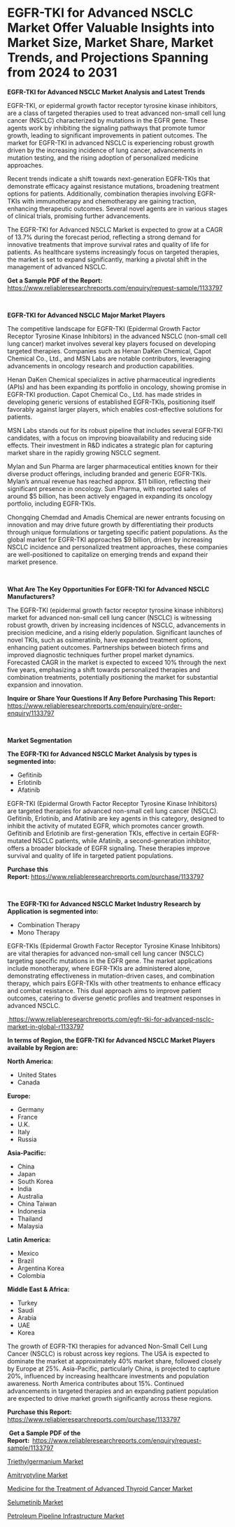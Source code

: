 <p><h1>EGFR-TKI for Advanced NSCLC Market Offer Valuable Insights into Market Size, Market Share, Market Trends, and Projections Spanning from 2024 to 2031</h1></p><p><strong>EGFR-TKI for Advanced NSCLC Market Analysis and Latest Trends</strong></p>
<p><p>EGFR-TKI, or epidermal growth factor receptor tyrosine kinase inhibitors, are a class of targeted therapies used to treat advanced non-small cell lung cancer (NSCLC) characterized by mutations in the EGFR gene. These agents work by inhibiting the signaling pathways that promote tumor growth, leading to significant improvements in patient outcomes. The market for EGFR-TKI in advanced NSCLC is experiencing robust growth driven by the increasing incidence of lung cancer, advancements in mutation testing, and the rising adoption of personalized medicine approaches.</p><p>Recent trends indicate a shift towards next-generation EGFR-TKIs that demonstrate efficacy against resistance mutations, broadening treatment options for patients. Additionally, combination therapies involving EGFR-TKIs with immunotherapy and chemotherapy are gaining traction, enhancing therapeutic outcomes. Several novel agents are in various stages of clinical trials, promising further advancements. </p><p>The EGFR-TKI for Advanced NSCLC Market is expected to grow at a CAGR of 13.7% during the forecast period, reflecting a strong demand for innovative treatments that improve survival rates and quality of life for patients. As healthcare systems increasingly focus on targeted therapies, the market is set to expand significantly, marking a pivotal shift in the management of advanced NSCLC.</p></p>
<p><strong>Get a Sample PDF of the Report:&nbsp;</strong> <a href="https://www.reliableresearchreports.com/enquiry/request-sample/1133797?utm_campaign=38&utm_medium=2&utm_source=Github&utm_content=ia&utm_term=08102024&utm_id=egfr-tki-for-advanced-nsclc">https://www.reliableresearchreports.com/enquiry/request-sample/1133797</a></p>
<p>&nbsp;</p>
<p><strong>EGFR-TKI for Advanced NSCLC Major Market Players</strong></p>
<p><p>The competitive landscape for EGFR-TKI (Epidermal Growth Factor Receptor Tyrosine Kinase Inhibitors) in the advanced NSCLC (non-small cell lung cancer) market involves several key players focused on developing targeted therapies. Companies such as Henan DaKen Chemical, Capot Chemical Co., Ltd., and MSN Labs are notable contributors, leveraging advancements in oncology research and production capabilities. </p><p>Henan DaKen Chemical specializes in active pharmaceutical ingredients (APIs) and has been expanding its portfolio in oncology, showing promise in EGFR-TKI production. Capot Chemical Co., Ltd. has made strides in developing generic versions of established EGFR-TKIs, positioning itself favorably against larger players, which enables cost-effective solutions for patients. </p><p>MSN Labs stands out for its robust pipeline that includes several EGFR-TKI candidates, with a focus on improving bioavailability and reducing side effects. Their investment in R&D indicates a strategic plan for capturing market share in the rapidly growing NSCLC segment.</p><p>Mylan and Sun Pharma are larger pharmaceutical entities known for their diverse product offerings, including branded and generic EGFR-TKIs. Mylan’s annual revenue has reached approx. $11 billion, reflecting their significant presence in oncology. Sun Pharma, with reported sales of around $5 billion, has been actively engaged in expanding its oncology portfolio, including EGFR-TKIs.</p><p>Chongqing Chemdad and Amadis Chemical are newer entrants focusing on innovation and may drive future growth by differentiating their products through unique formulations or targeting specific patient populations. As the global market for EGFR-TKI approaches $9 billion, driven by increasing NSCLC incidence and personalized treatment approaches, these companies are well-positioned to capitalize on emerging trends and expand their market presence.</p></p>
<p>&nbsp;</p>
<p><strong>What Are The Key Opportunities For EGFR-TKI for Advanced NSCLC Manufacturers?</strong></p>
<p><p>The EGFR-TKI (epidermal growth factor receptor tyrosine kinase inhibitors) market for advanced non-small cell lung cancer (NSCLC) is witnessing robust growth, driven by increasing incidences of NSCLC, advancements in precision medicine, and a rising elderly population. Significant launches of novel TKIs, such as osimeratinib, have expanded treatment options, enhancing patient outcomes. Partnerships between biotech firms and improved diagnostic techniques further propel market dynamics. Forecasted CAGR in the market is expected to exceed 10% through the next five years, emphasizing a shift towards personalized therapies and combination treatments, potentially positioning the market for substantial expansion and innovation.</p></p>
<p><strong>Inquire or Share Your Questions If Any Before Purchasing This Report:</strong> <a href="https://www.reliableresearchreports.com/enquiry/pre-order-enquiry/1133797?utm_campaign=38&utm_medium=2&utm_source=Github&utm_content=ia&utm_term=08102024&utm_id=egfr-tki-for-advanced-nsclc">https://www.reliableresearchreports.com/enquiry/pre-order-enquiry/1133797</a></p>
<p>&nbsp;</p>
<p><strong>Market Segmentation</strong></p>
<p><strong>The EGFR-TKI for Advanced NSCLC Market Analysis by types is segmented into:</strong></p>
<p><ul><li>Gefitinib</li><li>Erlotinib</li><li>Afatinib</li></ul></p>
<p><p>EGFR-TKI (Epidermal Growth Factor Receptor Tyrosine Kinase Inhibitors) are targeted therapies for advanced non-small cell lung cancer (NSCLC). Gefitinib, Erlotinib, and Afatinib are key agents in this category, designed to inhibit the activity of mutated EGFR, which promotes cancer growth. Gefitinib and Erlotinib are first-generation TKIs, effective in certain EGFR-mutated NSCLC patients, while Afatinib, a second-generation inhibitor, offers a broader blockade of EGFR signaling. These therapies improve survival and quality of life in targeted patient populations.</p></p>
<p><strong>Purchase this Report:&nbsp;</strong><a href="https://www.reliableresearchreports.com/purchase/1133797?utm_campaign=38&utm_medium=2&utm_source=Github&utm_content=ia&utm_term=08102024&utm_id=egfr-tki-for-advanced-nsclc">https://www.reliableresearchreports.com/purchase/1133797</a></p>
<p>&nbsp;</p>
<p><strong>The EGFR-TKI for Advanced NSCLC Market Industry Research by Application is segmented into:</strong></p>
<p><ul><li>Combination Therapy</li><li>Mono Therapy</li></ul></p>
<p><p>EGFR-TKIs (Epidermal Growth Factor Receptor Tyrosine Kinase Inhibitors) are vital therapies for advanced non-small cell lung cancer (NSCLC) targeting specific mutations in the EGFR gene. The market applications include monotherapy, where EGFR-TKIs are administered alone, demonstrating effectiveness in mutation-driven cases, and combination therapy, which pairs EGFR-TKIs with other treatments to enhance efficacy and combat resistance. This dual approach aims to improve patient outcomes, catering to diverse genetic profiles and treatment responses in advanced NSCLC.</p></p>
<p><a href="https://www.reliableresearchreports.com/egfr-tki-for-advanced-nsclc-market-in-global-r1133797?utm_campaign=38&utm_medium=2&utm_source=Github&utm_content=ia&utm_term=08102024&utm_id=egfr-tki-for-advanced-nsclc">&nbsp;https://www.reliableresearchreports.com/egfr-tki-for-advanced-nsclc-market-in-global-r1133797</a></p>
<p><strong>In terms of Region, the EGFR-TKI for Advanced NSCLC Market Players available by Region are:</strong></p>
<p>
    <p> <strong> North America: </strong>
        <ul>
            <li>United States</li>
            <li>Canada</li>
        </ul>
        </p> 
    <p> <strong> Europe: </strong>
        <ul>
            <li>Germany</li>
            <li>France</li>
            <li>U.K.</li>
            <li>Italy</li>
            <li>Russia</li>
        </ul>
        </p> 
    <p> <strong> Asia-Pacific: </strong>
        <ul>
            <li>China</li>
            <li>Japan</li>
            <li>South Korea</li>
            <li>India</li>
            <li>Australia</li>
            <li>China Taiwan</li>
            <li>Indonesia</li>
            <li>Thailand</li>
            <li>Malaysia</li>
        </ul>
        </p> 
    <p> <strong> Latin America: </strong>
        <ul>
            <li>Mexico</li>
            <li>Brazil</li>
            <li>Argentina Korea</li>
            <li>Colombia</li>
        </ul>
        </p> 
    <p> <strong> Middle East & Africa: </strong>
        <ul>
            <li>Turkey</li>
            <li>Saudi</li>
            <li>Arabia</li>
            <li>UAE</li>
            <li>Korea</li>
        </ul>
    </p>
    </p>
<p><p>The growth of EGFR-TKI therapies for advanced Non-Small Cell Lung Cancer (NSCLC) is robust across key regions. The USA is expected to dominate the market at approximately 40% market share, followed closely by Europe at 25%. Asia-Pacific, particularly China, is projected to capture 20%, influenced by increasing healthcare investments and population awareness. North America contributes about 15%. Continued advancements in targeted therapies and an expanding patient population are expected to drive market growth significantly across these regions.</p></p>
<p><strong>Purchase this Report: </strong><a href="https://www.reliableresearchreports.com/purchase/1133797?utm_campaign=38&utm_medium=2&utm_source=Github&utm_content=ia&utm_term=08102024&utm_id=egfr-tki-for-advanced-nsclc">https://www.reliableresearchreports.com/purchase/1133797</a></p>
<p>&nbsp;<strong>Get a Sample PDF of the Report:&nbsp;&nbsp;</strong><a href="https://www.reliableresearchreports.com/enquiry/request-sample/1133797?utm_campaign=38&utm_medium=2&utm_source=Github&utm_content=ia&utm_term=08102024&utm_id=egfr-tki-for-advanced-nsclc">https://www.reliableresearchreports.com/enquiry/request-sample/1133797</a></p>
<p><strong></strong></p>
<p><p><a href="https://github.com/tacitam515l/Market-Research-Report-List-1/blob/main/triethylgermanium-market.md?utm_campaign=38&utm_medium=2&utm_source=Github&utm_content=ia&utm_term=08102024&utm_id=egfr-tki-for-advanced-nsclc">Triethylgermanium Market</a></p><p><a href="https://www.linkedin.com/pulse/amitryptyline-landscape-product-spectrum-market-trajectories-ewezf?utm_campaign=38&utm_medium=2&utm_source=Github&utm_content=ia&utm_term=08102024&utm_id=egfr-tki-for-advanced-nsclc">Amitryptyline Market</a></p><p><a href="https://github.com/KejsiLoshi121/Market-Research-Report-List-1/blob/main/medicine-for-the-treatment-of-advanced-thyroid-cancer-market.md?utm_campaign=38&utm_medium=2&utm_source=Github&utm_content=ia&utm_term=08102024&utm_id=egfr-tki-for-advanced-nsclc">Medicine for the Treatment of Advanced Thyroid Cancer Market</a></p><p><a href="https://www.linkedin.com/pulse/selumetinib-market-share-size-trends-industry-analysis-report-cmdef?utm_campaign=38&utm_medium=2&utm_source=Github&utm_content=ia&utm_term=08102024&utm_id=egfr-tki-for-advanced-nsclc">Selumetinib Market</a></p><p><a href="https://issuu.com/reportprime-2/docs/petroleum-pipeline-infrastructure-m_e0e56f68fa40a2?utm_campaign=38&utm_medium=2&utm_source=Github&utm_content=ia&utm_term=08102024&utm_id=egfr-tki-for-advanced-nsclc">Petroleum Pipeline Infrastructure Market</a></p></p>